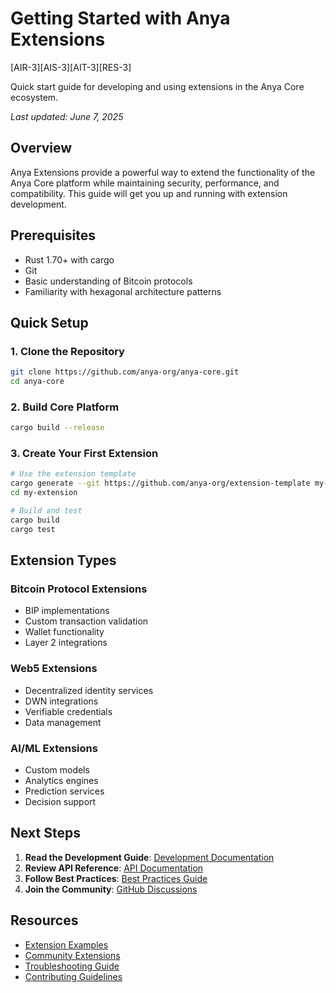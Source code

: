 # Getting Started with Anya Extensions

[AIR-3][AIS-3][AIT-3][RES-3]

Quick start guide for developing and using extensions in the Anya Core ecosystem.

*Last updated: June 7, 2025*

## Overview

Anya Extensions provide a powerful way to extend the functionality of the Anya Core platform while maintaining security, performance, and compatibility. This guide will get you up and running with extension development.

## Prerequisites

- Rust 1.70+ with cargo
- Git
- Basic understanding of Bitcoin protocols
- Familiarity with hexagonal architecture patterns

## Quick Setup

### 1. Clone the Repository

```bash
git clone https://github.com/anya-org/anya-core.git
cd anya-core
```

### 2. Build Core Platform

```bash
cargo build --release
```

### 3. Create Your First Extension

```bash
# Use the extension template
cargo generate --git https://github.com/anya-org/extension-template my-extension
cd my-extension

# Build and test
cargo build
cargo test
```

## Extension Types

### Bitcoin Protocol Extensions

- BIP implementations
- Custom transaction validation
- Wallet functionality
- Layer 2 integrations

### Web5 Extensions

- Decentralized identity services
- DWN integrations
- Verifiable credentials
- Data management

### AI/ML Extensions

- Custom models
- Analytics engines
- Prediction services
- Decision support

## Next Steps

1. **Read the Development Guide**: [Development Documentation](../development/README.md)
2. **Review API Reference**: [API Documentation](../development/api-reference.md)
3. **Follow Best Practices**: [Best Practices Guide](../development/best-practices.md)
4. **Join the Community**: [GitHub Discussions](https://github.com/anya-org/anya-core/discussions)

## Resources

- [Extension Examples](https://github.com/anya-org/extension-examples)
- [Community Extensions](../extensions/community-extensions.md)
- [Troubleshooting Guide](README.md)
- [Contributing Guidelines](../../../dependencies/CONTRIBUTING.md)
